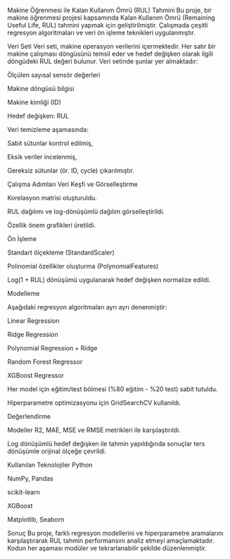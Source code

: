 Makine Öğrenmesi ile Kalan Kullanım Ömrü (RUL) Tahmini
Bu proje, bir makine öğrenmesi projesi kapsamında Kalan Kullanım Ömrü (Remaining Useful Life, RUL) tahmini yapmak için geliştirilmiştir. Çalışmada çeşitli regresyon algoritmaları ve veri ön işleme teknikleri uygulanmıştır.

Veri Seti
Veri seti, makine operasyon verilerini içermektedir. Her satır bir makine çalışması döngüsünü temsil eder ve hedef değişken olarak ilgili döngüdeki RUL değeri bulunur. Veri setinde şunlar yer almaktadır:

Ölçülen sayısal sensör değerleri

Makine döngüsü bilgisi

Makine kimliği (ID)

Hedef değişken: RUL

Veri temizleme aşamasında:

Sabit sütunlar kontrol edilmiş,

Eksik veriler incelenmiş,

Gereksiz sütunlar (ör. ID, cycle) çıkarılmıştır.

Çalışma Adımları
Veri Keşfi ve Görselleştirme

Korelasyon matrisi oluşturuldu.

RUL dağılımı ve log-dönüşümlü dağılım görselleştirildi.

Özellik önem grafikleri üretildi.

Ön İşleme

Standart ölçekleme (StandardScaler)

Polinomial özellikler oluşturma (PolynomialFeatures)

Log(1 + RUL) dönüşümü uygulanarak hedef değişken normalize edildi.

Modelleme

Aşağıdaki regresyon algoritmaları ayrı ayrı denenmiştir:

Linear Regression

Ridge Regression

Polynomial Regression + Ridge

Random Forest Regressor

XGBoost Regressor

Her model için eğitim/test bölmesi (%80 eğitim - %20 test) sabit tutuldu.

Hiperparametre optimizasyonu için GridSearchCV kullanıldı.

Değerlendirme

Modeller R2, MAE, MSE ve RMSE metrikleri ile karşılaştırıldı.

Log dönüşümlü hedef değişken ile tahmin yapıldığında sonuçlar ters dönüşümle orijinal ölçeğe çevrildi.

Kullanılan Teknolojiler
Python

NumPy, Pandas

scikit-learn

XGBoost

Matplotlib, Seaborn

Sonuç
Bu proje, farklı regresyon modellerini ve hiperparametre aramalarını karşılaştırarak RUL tahmin performansını analiz etmeyi amaçlamaktadır. Kodun her aşaması modüler ve tekrarlanabilir şekilde düzenlenmiştir.
